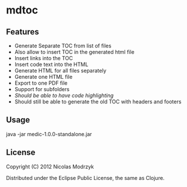 # mdtoc

## Features

* Generate Separate TOC from list of files
* Also allow to insert TOC in the generated html file
* Insert links into the TOC
* Insert code text into the HTML
* Generate HTML for all files separately
* Generate one HTML file
* Export to one PDF file
* Support for subfolders
* *Should be able to have code highlighting*
* Should still be able to generate the old TOC with headers and footers

## Usage

java -jar medic-1.0.0-standalone.jar <options>

## License

Copyright (C) 2012 Nicolas Modrzyk

Distributed under the Eclipse Public License, the same as Clojure.